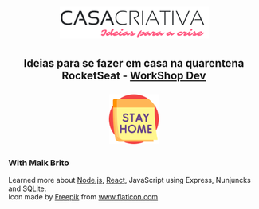 <h1 align="center"><img src="public/WS Logo.png" alt="Casa Criativa Logo"/></h1>

<h2 align="center">
    <b>Ideias para se fazer em casa na quarentena</b><br> 
    RocketSeat - 
    <a href="https://www.youtube.com/watch?v=cprMYC8PCVY&list=PL85ITvJ7FLohGTWaE_p0J6B-TLmQbN4ka" target="_blank">
        WorkShop Dev
    </a>
    <br><br>
    <img src="public/stay_home.svg" alt="stay home" width="100px"/>
</h2>

### With Maik Brito

Learned more about [Node.js][1], [React][2], JavaScript using Express, Nunjuncks and SQLite.
<br>
Icon made by 
<a href="https://www.flaticon.com/authors/freepik" title="Freepik">Freepik</a> from 
<a href="https://www.flaticon.com/" title="Flaticon"> www.flaticon.com</a>
    
[1]: https://nodejs.org/en/
[2]: https://reactjs.org/


